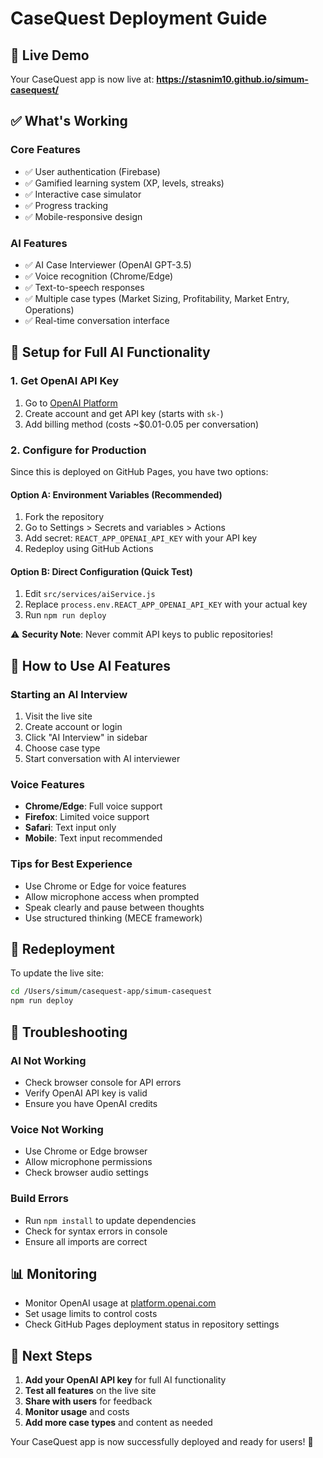 # CaseQuest Deployment Guide

## 🚀 Live Demo
Your CaseQuest app is now live at: **https://stasnim10.github.io/simum-casequest/**

## ✅ What's Working

### Core Features
- ✅ User authentication (Firebase)
- ✅ Gamified learning system (XP, levels, streaks)
- ✅ Interactive case simulator
- ✅ Progress tracking
- ✅ Mobile-responsive design

### AI Features
- ✅ AI Case Interviewer (OpenAI GPT-3.5)
- ✅ Voice recognition (Chrome/Edge)
- ✅ Text-to-speech responses
- ✅ Multiple case types (Market Sizing, Profitability, Market Entry, Operations)
- ✅ Real-time conversation interface

## 🔧 Setup for Full AI Functionality

### 1. Get OpenAI API Key
1. Go to [OpenAI Platform](https://platform.openai.com/)
2. Create account and get API key (starts with `sk-`)
3. Add billing method (costs ~$0.01-0.05 per conversation)

### 2. Configure for Production
Since this is deployed on GitHub Pages, you have two options:

#### Option A: Environment Variables (Recommended)
1. Fork the repository
2. Go to Settings > Secrets and variables > Actions
3. Add secret: `REACT_APP_OPENAI_API_KEY` with your API key
4. Redeploy using GitHub Actions

#### Option B: Direct Configuration (Quick Test)
1. Edit `src/services/aiService.js`
2. Replace `process.env.REACT_APP_OPENAI_API_KEY` with your actual key
3. Run `npm run deploy`

⚠️ **Security Note**: Never commit API keys to public repositories!

## 🎯 How to Use AI Features

### Starting an AI Interview
1. Visit the live site
2. Create account or login
3. Click "AI Interview" in sidebar
4. Choose case type
5. Start conversation with AI interviewer

### Voice Features
- **Chrome/Edge**: Full voice support
- **Firefox**: Limited voice support
- **Safari**: Text input only
- **Mobile**: Text input recommended

### Tips for Best Experience
- Use Chrome or Edge for voice features
- Allow microphone access when prompted
- Speak clearly and pause between thoughts
- Use structured thinking (MECE framework)

## 🔄 Redeployment

To update the live site:
```bash
cd /Users/simum/casequest-app/simum-casequest
npm run deploy
```

## 🐛 Troubleshooting

### AI Not Working
- Check browser console for API errors
- Verify OpenAI API key is valid
- Ensure you have OpenAI credits

### Voice Not Working
- Use Chrome or Edge browser
- Allow microphone permissions
- Check browser audio settings

### Build Errors
- Run `npm install` to update dependencies
- Check for syntax errors in console
- Ensure all imports are correct

## 📊 Monitoring

- Monitor OpenAI usage at [platform.openai.com](https://platform.openai.com/usage)
- Set usage limits to control costs
- Check GitHub Pages deployment status in repository settings

## 🚀 Next Steps

1. **Add your OpenAI API key** for full AI functionality
2. **Test all features** on the live site
3. **Share with users** for feedback
4. **Monitor usage** and costs
5. **Add more case types** and content as needed

Your CaseQuest app is now successfully deployed and ready for users! 🎉
